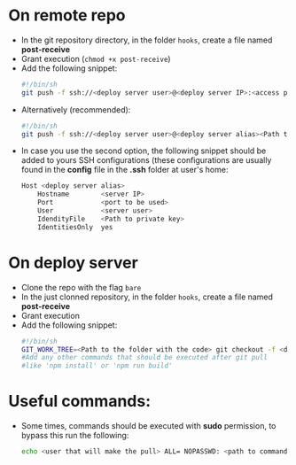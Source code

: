 # On remote repo
- In the git repository directory, in the folder `hooks`, create a file named **post-receive**
- Grant execution (`chmod +x post-receive`)
- Add the following snippet:
    ```bash
    #!/bin/sh
    git push -f ssh://<deploy server user>@<deploy server IP>:<access port><Path to the bare repo in the deploy server> <origin branch>:<destiny branch>
    ```
- Alternatively (recommended):
    ```bash
    #!/bin/sh
    git push -f ssh://<deploy server user>@<deploy server alias><Path to the bare repo in the deploy server> <origin branch>:<destiny branch>
    ```
- In case you use the second option, the following snippet should be added to yours SSH configurations
  (these configurations are usually found in the **config** file in the **.ssh** folder at user's home:
    ```bash
    Host <deploy server alias>
        Hostname        <server IP>
        Port            <port to be used>
        User            <server user>
        IdendityFile    <Path to private key>
        IdentitiesOnly  yes
    ```

# On deploy server
- Clone the repo with the flag `bare`
- In the just clonned repository, in the folder `hooks`, create a file named **post-receive**
- Grant execution
- Add the following snippet:
    ```bash
    #!/bin/sh
    GIT_WORK_TREE=<Path to the folder with the code> git checkout -f <destiny branch>
    #Add any other commands that should be executed after git pull
    #like 'npm install' or 'npm run build'
    ```

# Useful commands:
- Some times, commands should be executed with **sudo** permission, to bypass this run the following:
  ```bash
  echo <user that will make the pull> ALL= NOPASSWD: <path to command executable> [flags or params if needed] | sudo tee --append /etc/sudoers > /dev/null
  ```

